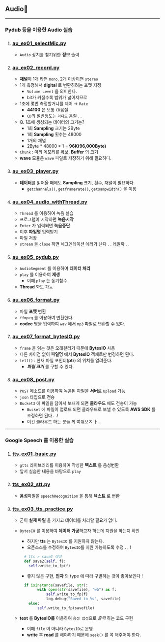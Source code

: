 ## Audio🌂
---
### Pydub 등을 이용한 Audio 실습
1. ### [au_ex01_selectMic.py](./au_ex01_selectMic.py)
   - `Audio` 장치를 찾기위한 **정보** 출력
2. ### [au_ex02_record.py](./au_ex02_record.py)
   - **채널**이 1개 라면 `mono`, 2개 이상이면 `stereo`
   - 1개 측정해서 **digital** 로 변환하려는 포맷 지정
     - `Volume Level` 을 의미한다.
     - bit가 커질수록 범위가 넓어지므로
   - 1초에 몇번 측정할거냐를 제어 → `Rate`
     - **44100** 은 보통 `CD`음질
     - `CD`의 절반정도는 `라디오` 음질 . .
   - Q. 1초에 생성되는 데이터의 크기는?
     - 1회 **Sampling** 크기는 2Byte
     - 1회 **Sampling** 횟수는 48000
     - 1개의 채널 
     - 2Byte * 48000 * 1 = **96K(96,000Byte)**
   - `Chunk` : 미리 메모리를 확보, **Buffer** 의 크기
   - **wave** 모듈은 `wave` 파일로 저장하기 위해 필요하다.
3. ### [au_ex03_player.py](./au_ex03_player.py)
   - **데이터**를 읽어올 때에도 **Sampling** 크기, 횟수, 채널이 필요하다.
     - `getchannels()`, `getframerate()`, `getsampwidth()`  을 이용
4. ### [au_ex04_audio_withThread.py](./au_ex04_audio_withThread.py)
   - `Thread` 를 이용하여 녹음 실습
   - 프로그램이 시작하면 **녹음시작**
   - `Enter` 가 입력되면 **녹음중단**
   - 이후 **파일명** 입력받기
   - 파일 저장
   - `stream` 을 `close` 하면 세그멘테이션 에러가 난다 . . 왜일까 . .
5. ### [au_ex05_pydub.py](./au_ex05_pydub.py)
   - `AudioSegment` 를 이용하여 **데이터 처리**
   - `play` 를 이용하여 **재생**
      - 이때 `play` 는 동기함수
   - **Thread** 화도 가능
6. ### [au_ex06_format.py](./au_ex06_format.py)
   - 파일 **포맷** 변환
   - `ffmpeg` 를 이용하여 변환한다.
   - **codec** 명을 입력하여 `wav` 에서 `mp3` 파일로 변환할 수 있다.
7. ### [au_ex07_format_bytesIO.py](./au_ex07_format_bytesIO.py)
   - `frame` 을 읽는 것은 오래걸리기 때문에 **BytesIO** 사용
   - 다른 차이점 없이 **파일명** 에서 **BytesIO** 객체로만 변경하면 된다.
   - `tell()` : 현재 파일 포인터(**ptr**) 의 위치를 알려준다.
      - _**파일 크기**_ 를 구할 수 있다.
8. ### [au_ex08_post.py](./au_ex08_post.py)
   - `POST` 메소드를 이용하여 녹음된 파일을 **서버**로 `Upload` 가능
   - `json` 타입으로 전송
   - `Bucket3` 에 파일을 담아서 보내게 되면 **클라우드** 에도 전송이 가능
     - `Bucket` 에 파일이 업로드 되면 클라우드로 보낼 수 있도록 **AWS SDK** 를 조정하면 된다 . .! 
      - 이건 클라우드 하는 분들 께 여쭤보ㅈ ㅏ ..
---
### Google Speech 를 이용한 실습
1. ### [tts_ex01_basic.py](./tts_ex01_basic.py)
   - `gtts` 라이브러리를 이용하여 작성한 **텍스트** 를 음성변환
   - 앞서 실습한 내용을 바탕으로 `play`
2. ### [tts_ex02_stt.py](./tts_ex02_stt.py)
   - **음성**파일을 `speechRecognition` 을 통해 **텍스트** 로 변환
3. ### [tts_ex03_tts_practice.py](./tts_ex03_tts_practice.py)
   - 굳이 **실제 파일** 을 가지고 데이터를 처리할 필요가 없다.
   - `BytesIO` 를 이용하여 **데이터 가공**하고자 하는데 지원을 하는지 확인
     - 하지만 **tts** 는 `BytesIO` 를 지원하지 않는다.
     - 오픈소스를 수정하여 `BytesIO`를 지원 가능하도록 수정 . . !

      ```python
        # tts > save2 생성
        def save2(self, f):
          self.write_to_fp(f)
      ```
      - 좋지 않은 구현, **인자** 의 type 에 따라 구별하는 것이 좋아보인다 !
      ``` python
        if isinstance(savefile, str):
              with open(str(savefile), "wb") as f:
                  self.write_to_fp(f)
                  log.debug("Saved to %s", savefile)
          else:
              self.write_to_fp(savefile)
      ```

   - **text** 를 **BytesIO를** 이용하여 `음성 합성`으로 *출력* 하는 코드 구현
     - 이때 `file` 이 아니라 `BytesIO`로 운영
     - **write** 후 **read** 를 해야하기 때문에 `seek()` 를 꼭 해주어야 한다.